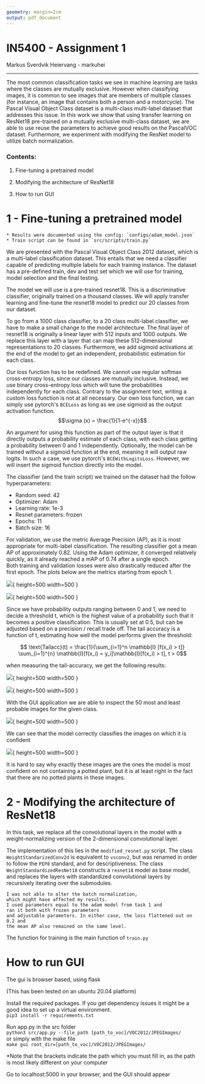 ```yaml
---
geometry: margin=2cm
output: pdf_document
---
```



# IN5400 - Assignment 1  
Markus Sverdvik Heiervang - markuhei  

***  

The most common classification tasks we see in machine learning are tasks where the classes are
mutually exclusive. However when classifying images, it is common to see images that are members of
multiple classes (for instance, an image that contains both a person and a motorcycle).
The Pascal Visual Object Class dataset is a multi-class multi-label dataset that addresses this issue.
In this work we show that using transfer learning on ResNet18 pre-trained on a mutually exclusive multi-class dataset,
we are able to use reuse the parameters to achieve good results on the PascalVOC dataset.
Furthermore, we experiment with modifying the ResNet model to utilize batch normalization.  


### Contents:  

1. Fine-tuning a pretrained model

2. Modifying the architecture of ResNet18  

3. How to run GUI  


# 1 - Fine-tuning a pretrained model  

```
* Results were documented using the config: `configs/adam_model.json`  
* Train script can be found in `src/scripts/train.py`  
```
We are presented with the Pascal Visual Object Class 2012 dataset,
which is a multi-label classification dataset. This entails that we need a
classifier capable of predicting multiple labels for each training instance.
The dataset has a pre-defined train, dev and test set which we will use for training,
model selection and the final testing.  


The model we will use is a pre-trained resnet18. This is a discriminative classifier, originally trained
on a thousand classes. We will apply transfer learning and fine-tune the resnet18
model to predict our 20 classes from our dataset.  

To go from a 1000 class classifier, to a 20 class multi-label classifier, we have to
make a small change to the model architecture. The final layer of resnet18 is
originally a linear layer with 512 inputs and 1000 outputs. We replace this layer
with a layer that can map these 512-dimensional representations to 20 classes.
Furthermore, we add sigmoid activations at the end of the model to get an independent,
probabilistic estimation for each class.  

Our loss function has to be redefined. We cannot use regular softmax cross-entropy loss,
since our classes are mutually inclusive. Instead, we use binary cross-entropy loss
which will tune the probabilities independently for each class. Contrary to the assignment text,
writing a custom loss function is not at all necessary.
Our own loss function, we can simply use pytorch's `BCELoss` as long as we use sigmoid as the output activation function.  
$$\sigma (x) = \frac{1}{1-e^{-x}}$$  

An argument for using this function as part of the output layer is that it directly outputs a probability estimate of each class, with each class getting a probability between 0 and 1 independently. Optionally, the model can be trained without a sigmoid function at the end, meaning
it will output raw logits. In such a case, we use pytorch's `BCEWithLogitsLoss`. However, we will insert the sigmoid function directly into the model.  

The classifier (and the train script) we trained on the dataset had the follow hyperparameters:  

* Random seed: 42  
* Optimizer: Adam  
* Learning rate: 1e-3  
* Resnet parameters: frozen  
* Epochs: 11  
* Batch size: 16  

For validation, we use the metric Average Precision (AP), as it is most appropriate
for multi-label classification. The resulting classifier got a mean AP of approximately 0.82.
Using the Adam optimizer, it converged relatively quickly, as it already reached a mAP of 0.74 after a single epoch.  
Both training and validation losses were also drastically reduced after the first epoch. The plots below are the metrics starting from epoch 1.  

![](Figure_1.png){ height=500 width=500 }   

![](Figure_2.png){ height=500 width=500 }   


Since we have probability outputs ranging between 0 and 1, we need to decide a threshold t, which is the highest
value of a probability such that it becomes a positive classification. This is usually set at 0.5, but can be adjusted based on
a precision / recall trade off. The tail accuracy is a function of t, estimating how well the model performs given the threshold:  

$$ \text{Tailacc}(t) = \frac{1}{\sum_{i=1}^n \mathbb{I} [f(x_i) > t]} \sum_{i=1}^{n} \mathbb{I}[f(x_i) = y_i]\mathbb{I}[f(x_i) > t], t > 0$$

when measuring the tail-accuracy, we get the following results:  

![](tailaccs.png){ height=500 width=500 }   

![](avg_tailacc.png){ height=500 width=500 }   

With the GUI application we are able to inspect the 50 most and least probable images for the given class.  

![](PottedPlant.PNG){ height=500 width=500 }

We can see that the model correctly classifies the images on which it is confident   

![](AntiPottedPlant.PNG){ height=500 width=500 }   

It is hard to say why exactly these images are the ones the model is most confident on not containing a potted plant, but it
is at least right in the fact that there are no potted plants in these images.   

# 2 - Modifying the architecture of ResNet18  

In this task, we replace all the convolutional layers in the model with
a weight-normalizing version of the 2-dimensional convolutional layer.  

The implementation of this lies in the `modified_resnet.py` script.
The class `WeightStandarizedConv2d` is equivalent to `vsconv2`, but was renamed
in order to follow the `PEP8` standard, and for descriptiveness. The class
`WeightStandardizedResNet18` constructs a `resnet18` model as base model, and
replaces the layers with standardized convolutional layers by recursively
iterating over the submodules.  

```
I was not able to alter the batch normalization,
which might have affected my results.
I used parameters equal to the adam model from task 1 and
ran it both with frozen parameters
and adjustable parameters. In either case, the loss flattened out on 0.2 and
the mean AP also remained on the same level.  
```

The function for training is the main function of `train.py`  

# How to run GUI  

The gui is browser based, using flask  

(This has been tested on an ubuntu 20.04 platform)  

Install the required packages. If you get dependency issues it might be a good idea to set up a virtual environment.  
`pip3 install -r requirements.txt`  

Run app.py in the src folder  
`python3 src/app.py --file_path [path_to_voc]/VOC2012/JPEGImages/`  
or simply with the make file  
`make gui root_dir=[path_to_voc]/VOC2012/JPEGImages/`  

*Note that the brackets indicate the path which you must fill in, as the path is most likely
different on your computer  

Go to localhost:5000 in your browser, and the GUI should appear  

